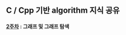 ## C / Cpp 기반 algorithm 지식 공유

#### [2주차](https://velog.io/@taerim0/2023-%EB%8F%99%EA%B3%84%EB%AA%A8%EA%B0%81%EC%86%8C-taerims-%EC%BD%94%EB%94%A9%EA%B5%90%EC%8B%A4-2) : 그래프 및 그래프 탐색

